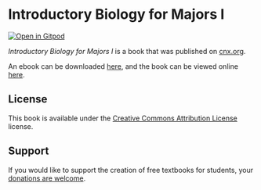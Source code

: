 # Introductory Biology for Majors I

[![Open in Gitpod](https://gitpod.io/button/open-in-gitpod.svg)](https://gitpod.io/from-referrer/)

_Introductory Biology for Majors I_ is a book that was published on [cnx.org](https://cnx.org/).

An ebook can be downloaded [here](https://github.com/cnx-user-books/cnxbook-introductory-biology-for-majors-i/releases/latest), and the book can be viewed online [here](https://github.com/cnx-user-books/cnxbook-introductory-biology-for-majors-i/releases/latest).

## License
This book is available under the [Creative Commons Attribution License](./LICENSE) license.

## Support
If you would like to support the creation of free textbooks for students, your [donations are welcome](https://riceconnect.rice.edu/donation/support-openstax-banner).
